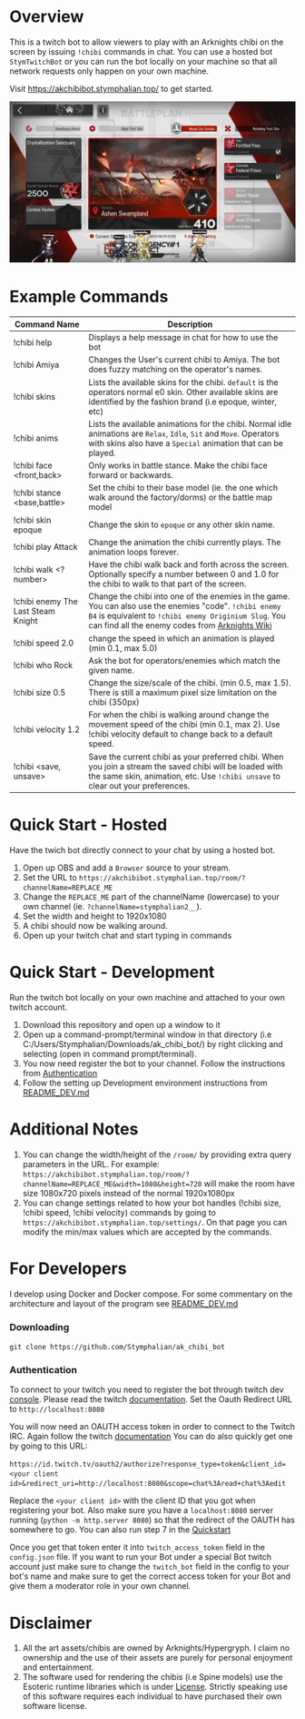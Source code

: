 # Overview 
This is a twitch bot to allow viewers to play with an Arknights chibi on the screen by 
issuing `!chibi` commands in chat. You can use a hosted bot `StymTwitchBot` or you
can run the bot locally on your machine so that all network requests only happen
on your own machine.

Visit https://akchibibot.stymphalian.top/ to get started.

![Demo Image](readme_assets/demo1.png)

# Example Commands
Command Name | Description
-----------|-----------------------
!chibi help | Displays a help message in chat for how to use the bot
!chibi Amiya | Changes the User's current chibi to Amiya. The bot does fuzzy matching on the operator's names.
!chibi skins | Lists the available skins for the chibi. `default` is the operators normal e0 skin. Other available skins are identified by the fashion brand (i.e epoque, winter, etc)
!chibi anims | Lists the available animations for the chibi. Normal idle animations are `Relax`, `Idle`, `Sit` and `Move`. Operators with skins also have a `Special` animation that can be played.
!chibi face <front,back> | Only works in battle stance. Make the chibi face forward or backwards.
!chibi stance <base,battle> | Set the chibi to their base model (ie. the one which walk around the factory/dorms) or the battle map model
!chibi skin epoque | Change the skin to `epoque` or any other skin name.
!chibi play Attack | Change the animation the chibi currently plays. The animation loops forever.
!chibi walk <?number> | Have the chibi walk back and forth across the screen. Optionally specify a number between 0 and 1.0 for the chibi to walk to that part of the screen.
!chibi enemy The Last Steam Knight | Change the chibi into one of the enemies in the game. You can also use the enemies "code". `!chibi enemy B4` is equivalent to `!chibi enemy Originium Slug`. You can find all the enemy codes from [Arknights Wiki](https://arknights.wiki.gg/wiki/Enemy/Normal)
!chibi speed 2.0 | change the speed in which an animation is played (min 0.1, max 5.0)
!chibi who Rock | Ask the bot for operators/enemies which match the given name.
!chibi size 0.5 | Change the size/scale of the chibi. (min 0.5, max 1.5). There is still a maximum pixel size limitation on the chibi (350px)
!chibi velocity 1.2 | For when the chibi is walking around change the movement speed of the chibi (min 0.1, max 2). Use !chibi velocity default to change back to a default speed.
!chibi <save, unsave> | Save the current chibi as your preferred chibi. When you join a stream the saved chibi will be loaded with the same skin, animation, etc. Use `!chibi unsave` to clear out your preferences.

# Quick Start - Hosted
Have the twich bot directly connect to your chat by using a hosted bot.
1. Open up OBS and add a `Browser` source to your stream.
2. Set the URL to `https://akchibibot.stymphalian.top/room/?channelName=REPLACE_ME`
3. Change the `REPLACE_ME` part of the channelName (lowercase) to your own channel (ie. `?channelName=stymphalian2__`). 
4. Set the width and height to 1920x1080
5. A chibi should now be walking around.
6. Open up your twitch chat and start typing in commands

# Quick Start - Development 
Run the twitch bot locally on your own machine and attached to your own twitch account.

1. Download this repository and open up a window to it
2. Open up a command-prompt/terminal window in that directory (i.e C:/Users/Stymphalian/Downloads/ak_chibi_bot/)
by right clicking and selecting (open in command prompt/terminal).
5. You now need register the bot to your channel. Follow the instructions from [Authentication](#Authentication)
6. Follow the setting up Development environment instructions from [README_DEV.md](README_DEV.md)

# Additional Notes
1. You can change the width/height of the `/room/` by providing extra query parameters in the URL.
   For example: `https://akchibibot.stymphalian.top/room/?channelName=REPLACE_ME&width=1080&height=720`
   will make the room have size 1080x720 pixels instead of the normal 1920x1080px
2. You can change settings related to how your bot handles (!chibi size, !chibi speed, !chibi velocity) 
   commands by going to `https://akchibibot.stymphalian.top/settings/`.
   On that page you can modify the min/max values which are accepted by the commands.

# For Developers
I develop using Docker and Docker compose.
For some commentary on the architecture and layout of the program see [README_DEV.md](README_DEV.md)

### Downloading
```
git clone https://github.com/Stymphalian/ak_chibi_bot
```

### Authentication
To connect to your twitch you need to register the bot through twitch dev 
[console](https://dev.twitch.tv/console).
Please read the twitch [documentation](https://dev.twitch.tv/docs/authentication/register-app/).
Set the Oauth Redirect URL to `http://localhost:8080`

You will now need an OAUTH access token in order to connect to the Twitch IRC.
Again follow the twitch [documentation](https://dev.twitch.tv/docs/authentication/getting-tokens-oauth/#implicit-grant-flow )
You can do also quickly get one by going to this URL:

`https://id.twitch.tv/oauth2/authorize?response_type=token&client_id=<your client id>&redirect_uri=http://localhost:8080&scope=chat%3Aread+chat%3Aedit`

Replace the `<your client id>` with the client ID that you got when registering your bot.
Also make sure you have a `localhost:8080` server running (`python -m http.server 8080`)
so that the redirect of the OAUTH has somewhere to go. You can also run step 7 in the [Quickstart](#Quick-Start-Local)

Once you get that token enter it into `twitch_access_token` field in the `config.json` file.
If you want to run your Bot under a special Bot twitch account just make sure
to change the `twitch_bot` field in the config to your bot's name and make sure 
to get the correct access token for your Bot and give them a moderator role in your own channel.


# Disclaimer
1. All the art assets/chibis are owned by Arknights/Hypergryph. I claim no ownership and
the use of their assets are purely for personal enjoyment and entertainment.
2. The software used for rendering the chibis (i.e Spine models) use the Esoteric 
runtime libraries which is under [License](http://esotericsoftware.com/spine-editor-license). 
Strictly speaking use of this software requires each individual to have purchased
their own software license.